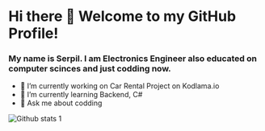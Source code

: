 # Hi there 👋 Welcome to my GitHub Profile!

### My name is Serpil. I am Electronics Engineer also educated on computer scinces and just codding now.

- 🔭 I’m currently working on Car Rental Project on Kodlama.io
- 🌱 I’m currently learning Backend, C#
- 💬 Ask me about codding

![Github stats 1](https://github-readme-stats.vercel.app/api?username=Serpil81&show_icons=true&theme=highcontrast)
